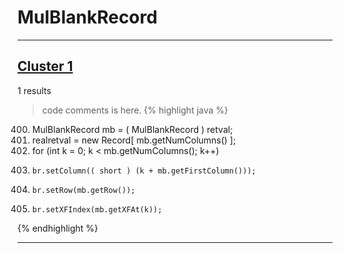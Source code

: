 # MulBlankRecord

***

## [Cluster 1](./1)
1 results
> code comments is here.
{% highlight java %}
400. MulBlankRecord mb = ( MulBlankRecord ) retval;
402. realretval = new Record[ mb.getNumColumns() ];
403. for (int k = 0; k < mb.getNumColumns(); k++)
407.     br.setColumn(( short ) (k + mb.getFirstColumn()));
408.     br.setRow(mb.getRow());
409.     br.setXFIndex(mb.getXFAt(k));
{% endhighlight %}

***

